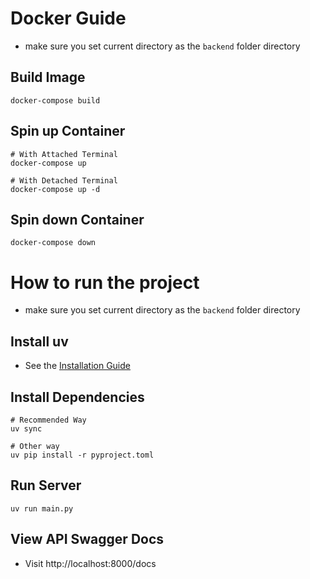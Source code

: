 # Docker Guide

- make sure you set current directory as the `backend` folder directory

## Build Image

```shell
docker-compose build
```

## Spin up Container

```shell
# With Attached Terminal
docker-compose up

# With Detached Terminal
docker-compose up -d
```

## Spin down Container

```shell
docker-compose down
```

# How to run the project

- make sure you set current directory as the `backend` folder directory

## Install uv

- See the [Installation Guide](https://docs.astral.sh/uv/getting-started/installation/)

## Install Dependencies

```shell
# Recommended Way
uv sync

# Other way
uv pip install -r pyproject.toml
```

## Run Server

```shell
uv run main.py
```

## View API Swagger Docs

- Visit http://localhost:8000/docs
